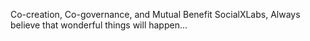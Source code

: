 Co-creation, Co-governance, and Mutual Benefit SocialXLabs, Always believe that wonderful things will happen...
